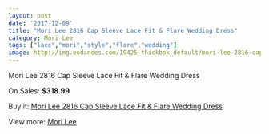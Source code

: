 ```yaml
---
layout: post
date: '2017-12-09'
title: "Mori Lee 2816 Cap Sleeve Lace Fit & Flare Wedding Dress"
category: Mori Lee
tags: ["lace","mori","style","flare","wedding"]
image: http://img.eudances.com/19425-thickbox_default/mori-lee-2816-cap-sleeve-lace-fit-flare-wedding-dress.jpg
---
```

Mori Lee 2816 Cap Sleeve Lace Fit & Flare Wedding Dress

On Sales: **$318.99**
<a href="https://www.eudances.com/en/mori-lee/5776-mori-lee-2816-cap-sleeve-lace-fit-flare-wedding-dress.html"><amp-img layout="responsive" width="600" height="600" src="//img.eudances.com/19425-thickbox_default/mori-lee-2816-cap-sleeve-lace-fit-flare-wedding-dress.jpg" alt="Mori Lee 2816 Cap Sleeve Lace Fit & Flare Wedding Dress 0" /></a>
<a href="https://www.eudances.com/en/mori-lee/5776-mori-lee-2816-cap-sleeve-lace-fit-flare-wedding-dress.html"><amp-img layout="responsive" width="600" height="600" src="//img.eudances.com/19427-thickbox_default/mori-lee-2816-cap-sleeve-lace-fit-flare-wedding-dress.jpg" alt="Mori Lee 2816 Cap Sleeve Lace Fit & Flare Wedding Dress 1" /></a>
<a href="https://www.eudances.com/en/mori-lee/5776-mori-lee-2816-cap-sleeve-lace-fit-flare-wedding-dress.html"><amp-img layout="responsive" width="600" height="600" src="//img.eudances.com/19426-thickbox_default/mori-lee-2816-cap-sleeve-lace-fit-flare-wedding-dress.jpg" alt="Mori Lee 2816 Cap Sleeve Lace Fit & Flare Wedding Dress 2" /></a>

Buy it: [Mori Lee 2816 Cap Sleeve Lace Fit & Flare Wedding Dress](https://www.eudances.com/en/mori-lee/5776-mori-lee-2816-cap-sleeve-lace-fit-flare-wedding-dress.html "Mori Lee 2816 Cap Sleeve Lace Fit & Flare Wedding Dress")

View more: [Mori Lee](https://www.eudances.com/en/9-mori-lee "Mori Lee")